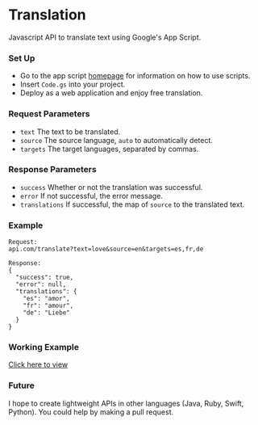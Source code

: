 # Translation
Javascript API to translate text using Google's App Script.

### Set Up

 - Go to the app script [homepage](https://developers.google.com/apps-script/) for information on how to use scripts.
 - Insert `Code.gs` into your project.
 - Deploy as a web application and enjoy free translation.

### Request Parameters

 - `text` The text to be translated.
 - `source` The source language, `auto` to automatically detect.
 - `targets` The target languages, separated by commas.

### Response Parameters

 - `success` Whether or not the translation was successful.
 - `error` If not successful, the error message.
 - `translations` If successful, the map of `source` to the translated text.

### Example

```
Request: 
api.com/translate?text=love&source=en&targets=es,fr,de

Response: 
{
  "success": true,
  "error": null,
  "translations": {
    "es": "amor",
    "fr": "amour",
    "de": "Liebe"
  }
}
```

### Working Example

[Click here to view](https://script.google.com/macros/s/AKfycbxVFxvZxQt51S-HzOHu7YZJAhKDJs1X4JOfp3Y0uwZQ/dev?text=Hello%20my%20good%20friend,%20how%20are%20you%20today?&source=auto&targets=es,fr,de)

### Future
I hope to create lightweight APIs in other languages (Java, Ruby, Swift, Python). You could help by making a pull request.
